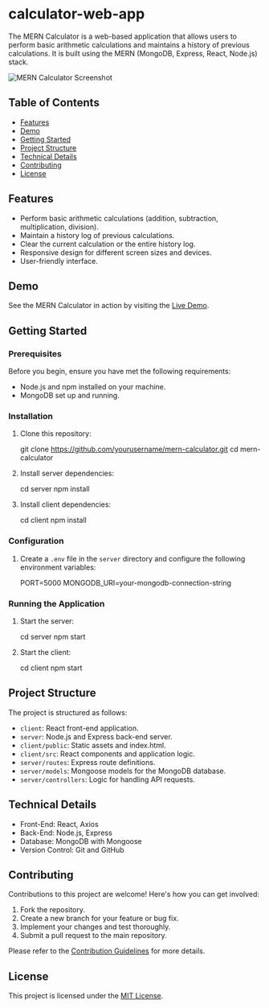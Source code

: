 # calculator-web-app

The MERN Calculator is a web-based application that allows users to perform basic arithmetic calculations and maintains a history of previous calculations. It is built using the MERN (MongoDB, Express, React, Node.js) stack.

![MERN Calculator Screenshot](./screenshot.png)

## Table of Contents

- [Features](#features)
- [Demo](#demo)
- [Getting Started](#getting-started)
- [Project Structure](#project-structure)
- [Technical Details](#technical-details)
- [Contributing](#contributing)
- [License](#license)

## Features

- Perform basic arithmetic calculations (addition, subtraction, multiplication, division).
- Maintain a history log of previous calculations.
- Clear the current calculation or the entire history log.
- Responsive design for different screen sizes and devices.
- User-friendly interface.

## Demo

See the MERN Calculator in action by visiting the [Live Demo](https://your-live-demo-url.com).

## Getting Started

### Prerequisites

Before you begin, ensure you have met the following requirements:

- Node.js and npm installed on your machine.
- MongoDB set up and running.

### Installation

1. Clone this repository:

   git clone https://github.com/yourusername/mern-calculator.git
   cd mern-calculator

2. Install server dependencies:

   cd server
   npm install

3. Install client dependencies:

   cd client
   npm install

### Configuration

1. Create a `.env` file in the `server` directory and configure the following environment variables:

   PORT=5000
   MONGODB_URI=your-mongodb-connection-string
   
### Running the Application

1. Start the server:

   cd server
   npm start

2. Start the client:

   cd client
   npm start

## Project Structure

The project is structured as follows:

- `client`: React front-end application.
- `server`: Node.js and Express back-end server.
- `client/public`: Static assets and index.html.
- `client/src`: React components and application logic.
- `server/routes`: Express route definitions.
- `server/models`: Mongoose models for the MongoDB database.
- `server/controllers`: Logic for handling API requests.

## Technical Details

- Front-End: React, Axios
- Back-End: Node.js, Express
- Database: MongoDB with Mongoose
- Version Control: Git and GitHub

## Contributing

Contributions to this project are welcome! Here's how you can get involved:

1. Fork the repository.
2. Create a new branch for your feature or bug fix.
3. Implement your changes and test thoroughly.
4. Submit a pull request to the main repository.

Please refer to the [Contribution Guidelines](CONTRIBUTING.md) for more details.

## License

This project is licensed under the [MIT License](LICENSE).
